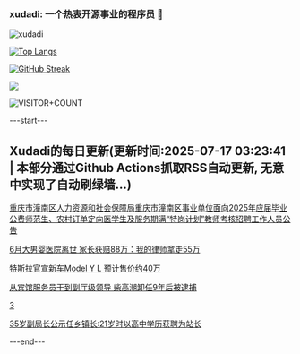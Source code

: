 ### xudadi: 一个热衷开源事业的程序员 👋

![xudadi](https://github-readme-stats-git-masterorgs-github-readme-stats-team.vercel.app/api?username=xudadi)

[![Top Langs](https://github-readme-stats.vercel.app/api/top-langs/?username=xudadi)](https://github.com/anuraghazra/github-readme-stats)

[![GitHub Streak](https://streak-stats.demolab.com?user=xudadi&locale=zh_Hans)](https://git.io/streak-stats)

![](https://raw.githubusercontent.com/xudadi/xudadi/main/assets/github-contribution-grid-snake.svg)

![VISITOR+COUNT](https://komarev.com/ghpvc/?username=xudadi&label=VISITOR+COUNT)


---start---

## Xudadi的每日更新(更新时间:2025-07-17 03:23:41 | 本部分通过Github Actions抓取RSS自动更新, 无意中实现了自动刷绿墙...)

[重庆市潼南区人力资源和社会保障局重庆市潼南区事业单位面向2025年应届毕业公费师范生、农村订单定向医学生及服务期满“特岗计划”教师考核招聘工作人员公告](https://www.gongkaoleida.com/article/2514937)

[6月大男婴医院离世 家长获赔88万：我的律师拿走55万](https://m.163.com/news/article/K4KBKOQF05561G0D.html)

[特斯拉官宣新车Model Y L 预计售价约40万](https://m.163.com/news/article/K4KDMPA3053469LG.html)

[从宾馆服务员干到副厅级领导 柴高潮卸任9年后被逮捕](https://m.163.com/news/article/K4JS3TKE053469LG.html)

[3](https://m.163.com/touch/news/sub/domestic)

[35岁副局长公示任乡镇长:21岁时以高中学历获聘为站长](https://m.163.com/news/article/K4J96VEP05561G0D.html)

---end---
